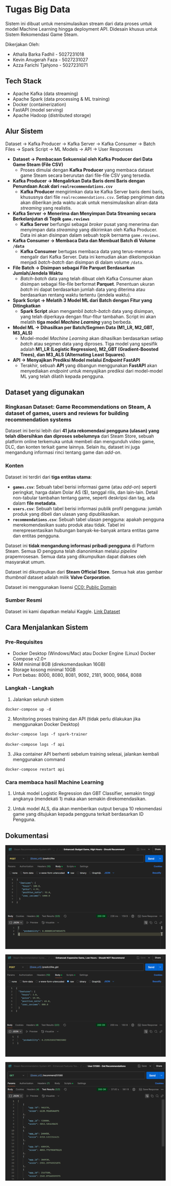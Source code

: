 # Tugas Big Data

Sistem ini dibuat untuk mensimulasikan stream dari data proses untuk model Machine Learning hingga deployment API. Didesain khusus untuk Sistem Rekomendasi Game Steam.

Dikerjakan Oleh:
- Athalla Barka Fadhil - 5027231018
- Kevin Anugerah Faza - 5027231027
- Azza Farichi Tjahjono - 5027231071

## Tech Stack
- Apache Kafka (data streaming)
- Apache Spark (data processing & ML training)
- Docker (containerization)
- FastAPI (model serving)
- Apache Hadoop (distributed storage)

## Alur Sistem

Dataset → Kafka Producer → Kafka Server → Kafka Consumer → Batch Files → Spark Script → ML Models → API → User Responses

* **Dataset $\rightarrow$ Pembacaan Sekuensial oleh Kafka Producer dari Data Game Steam (File CSV)**
    * Proses dimulai dengan **Kafka Producer** yang membaca dataset game Steam secara berurutan dari file-file CSV yang tersedia.
* **Kafka Producer $\rightarrow$ Mengalirkan Data Baris demi Baris dengan Penundaan Acak dari `realrecommendations.csv`**
    * **Kafka Producer** mengirimkan data ke Kafka Server baris demi baris, khususnya dari file `realrecommendations.csv`. Setiap pengiriman data akan diberikan jeda waktu acak untuk mensimulasikan aliran data *streaming* yang realistis.
* **Kafka Server $\rightarrow$ Menerima dan Menyimpan Data Streaming secara Berkelanjutan di Topik `game.reviews`**
    * **Kafka Server** berfungsi sebagai *broker* pusat yang menerima dan menyimpan data *streaming* yang dikirimkan oleh Kafka Producer. Data ini akan disimpan dalam sebuah topik bernama `game.reviews`.
* **Kafka Consumer $\rightarrow$ Membaca Data dan Membuat Batch di Volume `/data`**
    * **Kafka Consumer** bertugas membaca data yang terus-menerus mengalir dari Kafka Server. Data ini kemudian akan dikelompokkan menjadi *batch-batch* dan disimpan di dalam volume `/data`.
* **File Batch $\rightarrow$ Disimpan sebagai File Parquet Berdasarkan Jumlah/Jendela Waktu**
    * *Batch-batch* data yang telah dibuat oleh Kafka Consumer akan disimpan sebagai file-file berformat **Parquet**. Penentuan ukuran *batch* ini dapat berdasarkan jumlah data yang diterima atau berdasarkan rentang waktu tertentu (jendela waktu).
* **Spark Script $\rightarrow$ Melatih 3 Model ML dari Batch dengan Fitur yang Ditingkatkan**
    * **Spark Script** akan mengambil *batch-batch* data yang disimpan, yang telah diperkaya dengan fitur-fitur tambahan. Script ini akan melatih **tiga model *Machine Learning*** yang berbeda.
* **Model ML $\rightarrow$ Dihasilkan per Batch/Segmen Data (M1_LR, M2_GBT, M3_ALS)**
    * Model-model *Machine Learning* akan dihasilkan berdasarkan setiap *batch* atau segmen data yang diproses. Tiga model yang spesifik adalah **M1_LR (Logistic Regression), M2_GBT (Gradient-Boosted Trees), dan M3_ALS (Alternating Least Squares)**.
* **API $\rightarrow$ Menyajikan Prediksi Model melalui *Endpoint* FastAPI**
    * Terakhir, sebuah **API** yang dibangun menggunakan **FastAPI** akan menyediakan *endpoint* untuk menyajikan prediksi dari model-model ML yang telah dilatih kepada pengguna.

## Dataset yang digunakan

### Ringkasan Dataset: Game Recommendations on Steam, A dataset of games, users and reviews for building recommendation systems

Dataset ini berisi lebih dari **41 juta rekomendasi pengguna (ulasan) yang telah dibersihkan dan diproses sebelumnya** dari Steam Store, sebuah platform online terkemuka untuk membeli dan mengunduh video game, DLC, dan konten terkait game lainnya. Selain itu, dataset ini juga mengandung informasi rinci tentang game dan *add-on*.

### Konten

Dataset ini terdiri dari **tiga entitas utama**:

* **`games.csv`**: Sebuah tabel berisi informasi game (atau *add-on*) seperti peringkat, harga dalam Dolar AS ($), tanggal rilis, dan lain-lain. Detail non-tabular tambahan tentang game, seperti deskripsi dan tag, ada dalam **file metadata**.
* **`users.csv`**: Sebuah tabel berisi informasi publik profil pengguna: jumlah produk yang dibeli dan ulasan yang dipublikasikan.
* **`recommendations.csv`**: Sebuah tabel ulasan pengguna: apakah pengguna merekomendasikan suatu produk atau tidak. Tabel ini merepresentasikan hubungan banyak-ke-banyak antara entitas game dan entitas pengguna.

Dataset ini **tidak mengandung informasi pribadi pengguna** di Platform Steam. Semua ID pengguna telah dianonimkan melalui *pipeline* prapemrosesan. Semua data yang dikumpulkan dapat diakses oleh masyarakat umum.

Dataset ini dikumpulkan dari **Steam Official Store**. Semua hak atas gambar *thumbnail* dataset adalah milik **Valve Corporation**.

Dataset ini menggunakan lisensi [CC0: Public Domain](https://creativecommons.org/publicdomain/zero/1.0/)

### Sumber Resmi

Dataset ini kami dapatkan melalui Kaggle.
[Link Dataset](https://www.kaggle.com/datasets/antonkozyriev/game-recommendations-on-steam/data)

## Cara Menjalankan Sistem

### Pre-Requisites

- Docker Desktop (Windows/Mac) atau Docker Engine (Linux)
Docker Compose v2.0+
- RAM minimal 8GB (direkomendasikan 16GB)
- Storage kosong minimal 10GB
- Port bebas: 8000, 8080, 8081, 9092, 2181, 9000, 9864, 8088

### Langkah - Langkah

1. Jalankan seluruh sistem

```
docker-compose up -d
```

2. Monitoring proses training dan API (tidak perlu dilakukan jika menggunakan Docker Desktop)

```
docker-compose logs -f spark-trainer

docker-compose logs -f api
```
3. Jika container API berhenti sebelum training selesai, jalankan kembali menggunakan command
```
docker-compose restart api
```

### Cara membaca hasil Machine Learning

1. Untuk model Logistic Regression dan GBT Classifier, semakin tinggi angkanya (mendekati 1) maka akan semakin direkomendasikan.

2. Untuk model ALS, dia akan memberikan output berupa 10 rekomendasi game yang ditujukan kepada pengguna terkait berdasarkan ID Pengguna.

## Dokumentasi

![Logistic Regression](/img/LRmodel.png)

![GBTClassifier](/img/GBTClassifiermodel.png)

![ALSmodel](/img/ALSmodel.png)



   
